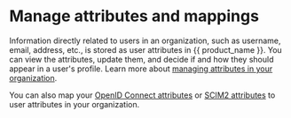 # Manage attributes and mappings

Information directly related to users in an organization, such as username, email, address, etc., is stored as user attributes in {{ product_name }}. You can view the attributes, update them, and decide if and how they should appear in a user's profile. Learn more about [managing attributes in your organization](../../guides/users/attributes/manage-attributes/).

You can also map your [OpenID Connect attributes](../../guides/users/attributes/manage-oidc-attribute-mappings/) or [SCIM2 attributes](../../guides/users/attributes/manage-scim2-attribute-mappings/) to user attributes in your organization.